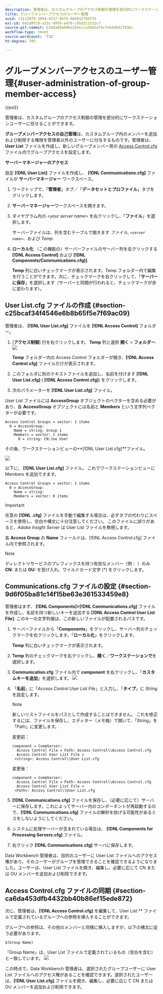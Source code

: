 ```yaml
---
description: 管理者は、カスタムグループのアクセス制御の管理を部分的にワークステーションユーザーに任せることができます。
title: グループメンバーアクセスのユーザー管理
uuid: c31128f9-1094-4337-9bf6-96401278df33
exl-id: 6d2a0f19-a33c-49f6-a470-c95d2c1532c7
source-git-commit: b1dda69a606a16dccca30d2a74c7e63dbd27936c
workflow-type: tm+mt
source-wordcount: '732'
ht-degree: 70%

---
```


# グループメンバーアクセスのユーザー管理{#user-administration-of-group-member-access}

{{eol}}

管理者は、カスタムグループのアクセス制御の管理を部分的にワークステーションユーザーに任せることができます。

**グループメンバーアクセスの自己管理**&#x200B;は、カスタムグループ内のメンバーを追加および削除する権限を管理者以外のユーザーに付与するものです。管理者は、**User List** ファイルを作成し、新しいグループメンバー用の [Access Control.cfg](https://experienceleague.adobe.com/docs/data-workbench/using/server-admin-install/admin-dwb-server/access-control/c-config-acs-ctrl.html) ファイル内でグループアクセスを設定します。

**サーバーマネージャーのアクセス**

設定 **[!DNL User List]** ファイルを作成し、 **[!DNL Communications.cfg]** ファイルが **サーバーマネージャー** ワークスペース。

1. ワークトップで、「**管理者**」タブ／「**データセットとプロファイル**」タブをクリックします。

1. **サーバーマネージャー**&#x200B;ワークスペースを開きます。
1. ダイヤグラム内の &lt;*your server name*> を右クリックし、「**ファイル**」を選択します。

   サーバーファイルは、列を含むテーブルで開きます *ファイル*, *`<server name>`*、および *Temp*.

1. **ローカル化** （この機能の）サーバーファイルのサーバー列を右クリックする **[!DNL Access Control]** および **[!DNL Components/Communications.cfg)]**.

   **Temp** 列に白いチェックマークが表示されます。Temp フォルダー内で編集を行うことができます。次に、チェックマークを右クリックして、「**サーバーに保存**」を選択します（サーバーと同期が行われると、チェックマークが赤に変わります）。

## User List.cfg ファイルの作成 {#section-c25bcaf34f4546e6b8b65f5e7f69ac09}

管理者は、 **[!DNL User List.cfg]** ファイルを **[!DNL Access Control]** フォルダー。

1. [**アクセス制御**] 行を右クリックします。 **Temp** 列と選択 **開く** > **フォルダー**. ![](assets/6_4_workstation_groups_3.png)

   **Temp** フォルダー内の Access Control フォルダーが開き、**[!DNL Access Control.cfg]** ファイルだけが表示されます。

1. このフォルダに別のテキストファイルを追加し、名前を付けます **[!DNL User List.cfg]** ( **[!DNL Access Control.cfg]**) をクリックします。

1. 次のパラメーターを **[!DNL User List.cfg]** ファイル。

User List ファイルには **AccessGroup** オブジェクトのベクターを含める必要があり、各 **AccessGroup** オブジェクトには名前と **Members** という文字列ベクターが必要です。

```
Access Control Groups = vector: 1 items 
  0 = AccessGroup:  
    Name = string: Group 1 
    Members = vector: 1 items 
      0 = string: CN:Joe User
```

その後、ワークステーションビューの**[!DNL User List.cfg]**ファイル。

![](assets/6_4_workstation_groups_4.png)

以下に、 **[!DNL User List.cfg]** ファイル。 これでワークステーションビューに Members を追加できます。

```
Access Control Groups = vector: 1 items 
  0 = AccessGroup:  
    Name = string:  
    Members = vector: 0 items
```

>[!IMPORTANT]
>
>任意の **[!DNL .cfg]** ファイルを手動で編集する場合は、必ずタブの代わりにスペースを使用し、空白や構文に十分注意してください。 このファイルに誤りがあると、*Adobe Insight Server* は User List ファイルを無視します。

各 **Access Group** の **Name** フィールドは、[!DNL Access Control.cfg] ファイル内で参照されます。

>[!NOTE]
>
>ディレクトリサービスのプレフィックスを持つ有効なメンバー（例： ）のみ **CN:** または **OU:** を受け入れ、ワイルドカード文字 (&#42;) をクリックします。

## Communications.cfg ファイルの設定 {#section-9d6f05ba81c14f15be63e361533459e8}

管理者はまず、 **[!DNL Components]>[!DNL Communications.cfg]** ファイルを作成し、名前を持つ新しいキーを追加する **[!DNL Access Control User List File]**. このキーの文字列値は、この新しいファイルが配置されるパスです。

1. サーバーファイルから「**Components**」をクリックし、サーバー列のチェックマークを右クリックします。「**ローカル化**」をクリックします。

   **Temp** 列に白いチェックマークが表示されます。

1. **Temp** 列のチェックマークを右クリックし、**開く**／**ワークステーションで**&#x200B;を選択します。

1. **Communication.cfg** ファイル内で **component** を右クリックし、「**カスタムキーを追加**」を選択します。 ![](assets/6_4_workstation_groups.png)

1. 「**名前**」に「*Access Control User List File*」と入力し、「**タイプ**」に *String* を設定します。

   >[!NOTE]
   >
   >新しいリストファイルをパスとして作成することはできません。 これを修正するには、ファイルを保存し、エディター（メモ帳）で開いて、「String」を「Path」に変更します。

   変更前：

   ```
   component = CommServer:  
     Access Control File = Path: Access Control\\Access Control.cfg 
     Access Control User List File =  
    <string>: Access Control\\User List.cfg
   ```

   変更後：

   ```
   component = CommServer:  
     Access Control File = Path: Access Control\\Access Control.cfg 
     Access Control User List File =  
    <Path>: Access Control\\User List.cfg
   ```

1. **[!DNL Communications.cfg]** ファイルを保存し、（必要に応じて）サーバーに保存します。これによってサーバー内のコンポーネントが再起動するので、**[!DNL Communications.cfg]** ファイルの解析を妨げる可能性があるミスをしないようにしてください。
1. システムに処理サーバーが含まれている場合は、 **[!DNL Components for Processing Servers.cfg]** ファイル。
1. 右クリック **[!DNL Communications.cfg]** サーバに保存します。

Data Workbench 管理者は、目的のユーザーに User List ファイルへのアクセス権があり、そのユーザーがグループを管理できることを確認できるようになりました。ユーザーは、User List ファイルを開き、編集し、必要に応じて CN または OU メンバーを追加および削除できます。

## Access Control.cfg ファイルの同期 {#section-ca6da453dfb4432bb40b86ef15ede872}

次に、管理者は、**[!DNL Access Control.cfg]** を編集して、User List ** ファイルで定義されているグループへの参照を挿入することができます。

グループへの参照は、その他のメンバーと同様に挿入しますが、以下の構文に従う必要があります。

```
$(Group Name)
```

「Group Name」は、User List ファイルで定義されているもの（空白を含む）と一致しています。 ![](assets/6_4_workstation_groups_2.png)

この時点で、Data Workbench 管理者は、選択されたグループユーザーに User List ファイルへのアクセス権があることを確認できます。選択されたユーザーは、**[!DNL User List.cfg]** ファイルを開き、編集し、必要に応じて CN または OU メンバーを追加および削除できます。
